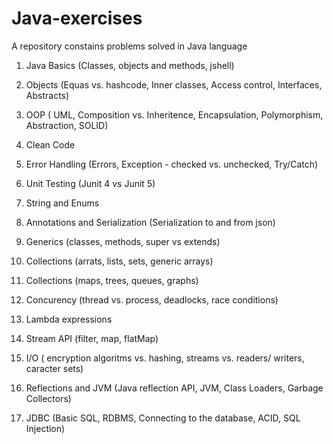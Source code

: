 # Java-exercises
A repository constains problems solved in Java language

1. Java Basics (Classes, objects and methods, jshell)

2. Objects (Equas vs. hashcode, Inner classes, Access control, Interfaces, Abstracts)

3. OOP ( UML, Composition vs. Inheritence, Encapsulation, Polymorphism, Abstraction, SOLID)

4. Clean Code

5. Error Handling (Errors, Exception - checked vs. unchecked,  Try/Catch)

6. Unit Testing (Junit 4 vs Junit 5)

7. String and Enums

8. Annotations and Serialization (Serialization to and from json)

9. Generics (classes, methods, super vs extends)

10. Collections (arrats, lists, sets, generic arrays)

11. Collections (maps, trees, queues, graphs)

12. Concurency (thread vs. process, deadlocks, race conditions)

13. Lambda expressions 

14. Stream API (filter, map, flatMap)

15. I/O ( encryption algoritms vs. hashing, streams vs. readers/ writers, caracter sets)

16. Reflections and JVM (Java reflection API, JVM, Class Loaders, Garbage Collectors)

17. JDBC (Basic SQL, RDBMS, Connecting to the database, ACID, SQL Injection)